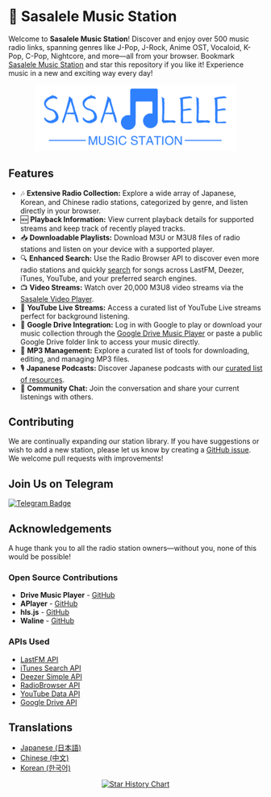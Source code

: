 # 🎵 Sasalele Music Station

Welcome to **Sasalele Music Station**! Discover and enjoy over 500 music radio links, spanning genres like J-Pop, J-Rock, Anime OST, Vocaloid, K-Pop, C-Pop, Nightcore, and more—all from your browser. Bookmark [Sasalele Music Station](https://basic.pp.ua) and star this repository if you like it! Experience music in a new and exciting way every day!

<p align="center">
  <a href="https://basic.pp.ua">
    <img src="assets/sasalele_banner.png" alt="Sasalele Music Station Banner" style="width: 400px">
  </a>
</p>

## Features

- 🎶 **Extensive Radio Collection:** Explore a wide array of Japanese, Korean, and Chinese radio stations, categorized by genre, and listen directly in your browser.
- 🆕 **Playback Information:** View current playback details for supported streams and keep track of recently played tracks.
- 📥 **Downloadable Playlists:** Download M3U or M3U8 files of radio stations and listen on your device with a supported player.
- 🔍 **Enhanced Search:** Use the Radio Browser API to discover even more radio stations and quickly [search](https://basic.pp.ua/#search) for songs across LastFM, Deezer, iTunes, YouTube, and your preferred search engines.
- 📺 **Video Streams:** Watch over 20,000 M3U8 video streams via the [Sasalele Video Player](https://basic.pp.ua/video.html).
- 🎥 **YouTube Live Streams:** Access a curated list of YouTube Live streams perfect for background listening.
- 📂 **Google Drive Integration:** Log in with Google to play or download your music collection through the [Google Drive Music Player](https://basic.pp.ua/drive.html) or paste a public Google Drive folder link to access your music directly.
- 🔧 **MP3 Management:** Explore a curated list of tools for downloading, editing, and managing MP3 files.
- 🎙 **Japanese Podcasts:** Discover Japanese podcasts with our [curated list of resources](https://basic.pp.ua/website.html).
- 💬 **Community Chat:** Join the conversation and share your current listenings with others.

## Contributing

We are continually expanding our station library. If you have suggestions or wish to add a new station, please let us know by creating a [GitHub issue](https://github.com/issues/new). We welcome pull requests with improvements!

## Join Us on Telegram

[![Telegram Badge](https://img.shields.io/badge/telegram-❤️-252850?style=plastic&logo=telegram)](https://t.me/sasalelemusic)

## Acknowledgements

A huge thank you to all the radio station owners—without you, none of this would be possible!

### Open Source Contributions

- **Drive Music Player** - [GitHub](https://github.com/dandalpiaz/drive-music-player)
- **APlayer** - [GitHub](https://github.com/DIYgod/APlayer)
- **hls.js** - [GitHub](https://github.com/video-dev/hls.js)
- **Waline** - [GitHub](https://github.com/walinejs/waline)

### APIs Used

- [LastFM API](https://www.last.fm/api)
- [iTunes Search API](https://developer.apple.com/library/archive/documentation/AudioVideo/Conceptual/iTuneSearchAPI/index.html)
- [Deezer Simple API](https://developers.deezer.com/api)
- [RadioBrowser API](https://api.radio-browser.info/)
- [YouTube Data API](https://developers.google.com/youtube/v3)
- [Google Drive API](https://developers.google.com/drive/api/reference/rest/v3)

## Translations

- [Japanese (日本語)](README-JP.md)
- [Chinese (中文)](README-CN.md)
- [Korean (한국어)](README-KR.md)

<p align="center">
<a href="https://star-history.com/#Mikeexe2/Sasalele-Music-Station&Date">
  <picture>
    <source media="(prefers-color-scheme: dark)" srcset="https://api.star-history.com/svg?repos=Mikeexe2/Sasalele-Music-Station&type=Date&theme=dark" />
    <source media="(prefers-color-scheme: light)" srcset="https://api.star-history.com/svg?repos=Mikeexe2/Sasalele-Music-Station&type=Date" />
    <img alt="Star History Chart" src="https://api.star-history.com/svg?repos=Mikeexe2/Sasalele-Music-Station&type=Date" />
  </picture>
</a>
</p>
